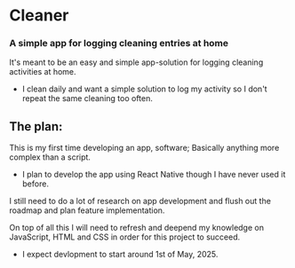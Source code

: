 # Cleaner
### A simple app for logging cleaning entries at home
It's meant to be an easy and simple app-solution for logging cleaning activities at home.
- I clean daily and want a simple solution to log my activity so I don't repeat the same cleaning too often.

## The plan:
This is my first time developing an app, software; Basically anything more complex than a script.
- I plan to develop the app using React Native though I have never used it before.

I still need to do a lot of research on app development and flush out the roadmap and plan feature implementation.

On top of all this I will need to refresh and deepend my knowledge on JavaScript, HTML and CSS in order for this project to succeed.
- I expect devlopment to start around 1st of May, 2025.